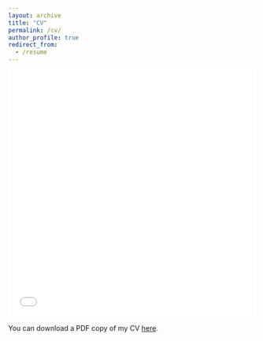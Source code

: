 ```yaml
---
layout: archive
title: "CV"
permalink: /cv/
author_profile: true
redirect_from:
  - /resume
---
```


<iframe src="/files/English_full_2023" width="100%" height="500" frameborder="no" border="0" marginwidth="0" marginheight="0"></iframe>

You can download a PDF copy of my CV [here](/files/English_full_2023.pdf).

